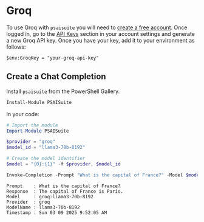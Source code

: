# Groq

To use Groq with `psaisuite` you will need to [create a free account](https://console.groq.com/). Once logged in, go to the [API Keys](https://console.groq.com/keys) section in your account settings and generate a new Groq API key. Once you have your key, add it to your environment as follows:

```shell
$env:GroqKey = "your-groq-api-key"
```

## Create a Chat Completion

Install `psaisuite` from the PowerShell Gallery.

```powershell
Install-Module PSAISuite
```

In your code:

```powershell
# Import the module
Import-Module PSAISuite

$provider = "groq"
$model_id = "llama3-70b-8192"

# Create the model identifier
$model = "{0}:{1}" -f $provider, $model_id

Invoke-Completion -Prompt "What is the capital of France?" -Model $model
```

```shell
Prompt    : What is the capital of France?
Response  : The capital of France is Paris.
Model     : groq:llama3-70b-8192
Provider  : groq
ModelName : llama3-70b-8192
Timestamp : Sun 03 09 2025 9:52:05 AM
```